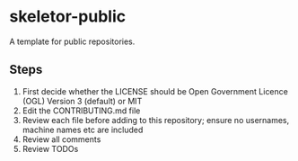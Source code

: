 # skeletor-public

A template for public repositories. 

## Steps

1. First decide whether the LICENSE should be Open Government Licence (OGL) Version 3 (default) or MIT
2. Edit the CONTRIBUTING.md file
3. Review each file before adding to this repository; ensure no usernames, machine names etc are included
4. Review all comments
5. Review TODOs
